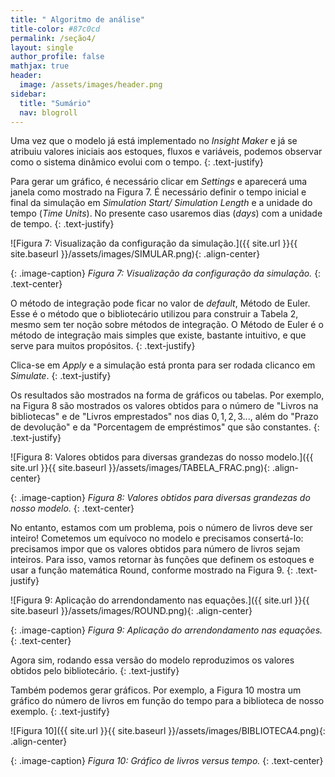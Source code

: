 ```yaml
---
title: " Algoritmo de análise"
title-color: #87c0cd
permalink: /seção4/
layout: single
author_profile: false
mathjax: true
header:
  image: /assets/images/header.png
sidebar:
  title: "Sumário"
  nav: blogroll
---
```


Uma vez que o modelo  já está implementado no _Insight Maker_ e já se atribuiu valores iniciais aos estoques, fluxos e variáveis, podemos observar como o sistema dinâmico evolui com o tempo. 
{: .text-justify}

  Para gerar um gráfico, é necessário clicar em _Settings_ e aparecerá uma janela como mostrado na Figura 7. É necessário definir o tempo inicial e final da simulação em _Simulation Start/ Simulation Length_ e a unidade do tempo (_Time Units_).  No presente caso usaremos dias (_days_) com a unidade de tempo.
{: .text-justify}

![Figura 7: Visualização da configuração da simulação.]({{ site.url }}{{ site.baseurl
}}/assets/images/SIMULAR.png){: .align-center}   

{: .image-caption}
*Figura 7: Visualização da configuração da simulação.*
 {: .text-center}
 
O método de integração pode ficar no valor de _default_, Método de Euler. Esse é o método que o bibliotecário utilizou para construir a Tabela 2, mesmo sem ter noção sobre métodos de integração. O Método de Euler é o método de integração mais simples que existe, bastante intuitivo, e que serve para muitos propósitos. 
{: .text-justify}

 Clica-se em _Apply_ e a simulação está pronta para ser rodada clicanco em _Simulate_. 
{: .text-justify}
 
 Os resultados são mostrados na forma de gráficos ou tabelas. Por exemplo, na Figura 8 são mostrados os valores obtidos para o número de "Livros na bibliotecas" e de "Livros emprestados" nos dias $0, 1, 2, 3...$, além do "Prazo de devolução" e da "Porcentagem de empréstimos" que são constantes. 
{: .text-justify}
 
 ![Figura 8: Valores obtidos para diversas grandezas do nosso modelo.]({{ site.url }}{{ site.baseurl
}}/assets/images/TABELA_FRAC.png){: .align-center}   

{: .image-caption}
*Figura 8: Valores obtidos para diversas grandezas do nosso modelo.*
 {: .text-center}
 
No entanto, estamos com um problema, pois o número de livros deve ser inteiro! Cometemos um equívoco no modelo e precisamos consertá-lo: precisamos impor que os valores obtidos para número de livros sejam inteiros. Para isso, vamos retornar às funções que definem os estoques e usar a função matemática Round, conforme mostrado na Figura 9.
{: .text-justify}
 
![Figura 9: Aplicação do arrendondamento nas equações.]({{ site.url }}{{ site.baseurl
}}/assets/images/ROUND.png){: .align-center}   

{: .image-caption}
*Figura 9: Aplicação do arrendondamento nas equações.*
 {: .text-center}
 
  Agora sim, rodando essa versão do modelo reproduzimos os valores obtidos pelo bibliotecário. 
{: .text-justify}
 
 Também podemos gerar gráficos. Por exemplo, a Figura 10 mostra um gráfico do número de livros em função do tempo para a biblioteca de nosso exemplo.
{: .text-justify}
 
 
 ![Figura 10]({{ site.url }}{{ site.baseurl
 }}/assets/images/BIBLIOTECA4.png){: .align-center}   

{: .image-caption}
*Figura 10: Gráfico de livros versus tempo.*
 {: .text-center}
 
 
 
 
